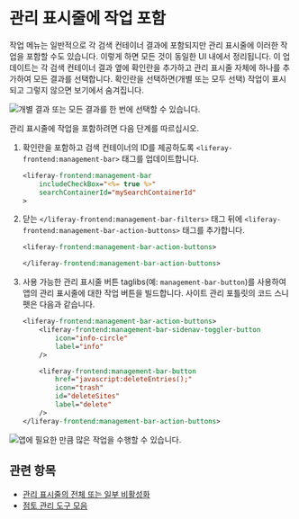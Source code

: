 # 관리 표시줄에 작업 포함

작업 메뉴는 일반적으로 각 검색 컨테이너 결과에 포함되지만 관리 표시줄에 이러한 작업을 포함할 수도 있습니다. 이렇게 하면 모든 것이 동일한 UI 내에서 정리됩니다. 이 업데이트는 각 검색 컨테이너 결과 옆에 확인란을 추가하고 관리 표시줄 자체에 하나를 추가하여 모든 결과를 선택합니다. 확인란을 선택하면(개별 또는 모두 선택) 작업이 표시되고 그렇지 않으면 보기에서 숨겨집니다.

![개별 결과 또는 모든 결과를 한 번에 선택할 수 있습니다.](./including-actions-in-the-management-bar/images/01.png)

관리 표시줄에 작업을 포함하려면 다음 단계를 따르십시오.

1. 확인란을 포함하고 검색 컨테이너의 ID를 제공하도록 `<liferay-frontend:management-bar>` 태그를 업데이트합니다.

    ```jsp
    <liferay-frontend:management-bar
        includeCheckBox="<%= true %>"
        searchContainerId="mySearchContainerId"
    >
    ```

1. 닫는 `</liferay-frontend:management-bar-filters>` 태그 뒤에 `<liferay-frontend:management-bar-action-buttons>` 태그를 추가합니다.

    ```jsp
    <liferay-frontend:management-bar-action-buttons>

    </liferay-frontend:management-bar-action-buttons>
    ```

1. 사용 가능한 관리 표시줄 버튼 taglibs(예: `management-bar-button`)를 사용하여 앱의 관리 표시줄에 대한 작업 버튼을 빌드합니다. 사이트 관리 포틀릿의 코드 스니펫은 다음과 같습니다.

    ```jsp
    <liferay-frontend:management-bar-action-buttons>
        <liferay-frontend:management-bar-sidenav-toggler-button
            icon="info-circle"
            label="info"
        />

        <liferay-frontend:management-bar-button
            href="javascript:deleteEntries();"
            icon="trash"
            id="deleteSites"
            label="delete"
        />
    </liferay-frontend:management-bar-action-buttons>
    ```

![앱에 필요한 만큼 많은 작업을 수행할 수 있습니다.](./including-actions-in-the-management-bar/images/02.png)

## 관련 항목

* [관리 표시줄의 전체 또는 일부 비활성화](./disabling-the-management-bar.md)
* [점토 관리 도구 모음](../clay-tag-library/clay-management-toolbar.md)